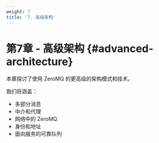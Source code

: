 ```yaml
---
weight: 7
title: '7. 高级架构'
---
```


# 第7章 - 高级架构 {#advanced-architecture}

本章探讨了使用 ZeroMQ 的更高级的架构模式和技术。

我们将涵盖：

* 多部分消息
* 中介和代理
* 网络中的 ZeroMQ
* 身份和地址
* 面向服务的可靠队列
